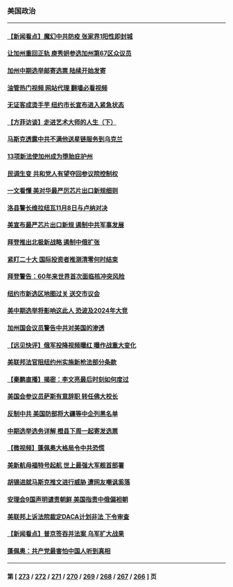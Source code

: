 ### 美国政治
---
#### [【新闻看点】魔幻中共防疫 张家界1阳性即封城](../../pages/ncid1078159/n13841062.md?10090045) 
#### [让加州重回正轨 庾秀妍参选加州第67区众议员](../../pages/ncid1078159/n13841244.md?10090045) 
#### [加州中期选举邮寄选票 陆续开始发寄](../../pages/ncid1078159/n13841236.md?10090045) 
#### [油管热门视频 网站代理 翻墙必看视频](http://209.222.30.114:81/youtube.html?10090045)
#### [无证客成烫手芋 纽约市长宣布进入紧急状态](../../pages/ncid1078159/n13841163.md?10090045) 
#### [【方菲访谈】走进艺术大师的人生（下）](../../pages/ncid1078159/n13841137.md?10090045) 
#### [马斯克透露中共不满他送星链服务到乌克兰](../../pages/ncid1078159/n13841104.md?10090045) 
#### [13项新法使加州成为堕胎庇护州](../../pages/ncid1078159/n13841136.md?10090045) 
#### [民调生变 共和党人有望夺回参议院控制权](../../pages/ncid1078159/n13841003.md?10090045) 
#### [一文看懂 美对华最严厉芯片出口新规细则](../../pages/ncid1078159/n13841067.md?10090045) 
#### [洛县警长维拉纽瓦11月8日与卢纳对决](../../pages/ncid1078159/n13841098.md?10090045) 
#### [美宣布最严芯片出口新规 遏制中共军事发展](../../pages/ncid1078159/n13841061.md?10090045) 
#### [拜登推出北极新战略 遏制中俄扩张](../../pages/ncid1078159/n13840956.md?10090045) 
#### [紧盯二十大  国际投资者推测清零何时结束](../../pages/ncid1078159/n13840862.md?10090045) 
#### [拜登警告：60年来世界首次面临核冲突风险](../../pages/ncid1078159/n13840558.md?10090045) 
#### [纽约市新选区地图过关 送交市议会](../../pages/ncid1078159/n13840497.md?10090045) 
#### [美中期选举将影响这此人 恐波及2024年大竞](../../pages/ncid1078159/n13840244.md?10090045) 
#### [加州国会议员警告中共对美国的渗透](../../pages/ncid1078159/n13840480.md?10090045) 
#### [【远见快评】俄军投降视频曝红 曝作战重大变化](../../pages/ncid1078159/n13840399.md?10090045) 
#### [美联邦法官阻纽约州实施新枪法部分条款](../../pages/ncid1078159/n13840407.md?10090045) 
#### [【秦鹏直播】揭密：李文亮最后时刻如何度过](../../pages/ncid1078159/n13840230.md?10090045) 
#### [美国会参议员萨斯有意辞职 转任佛大校长](../../pages/ncid1078159/n13840342.md?10090045) 
#### [反制中共 美国防部将大疆等中企列黑名单](../../pages/ncid1078159/n13840325.md?10090045) 
#### [中期选举选务详解 橙县下周一起寄发选票](../../pages/ncid1078159/n13840300.md?10090045) 
#### [【微视频】蓬佩奥大格局令中共恐慌](../../pages/ncid1078159/n13840223.md?10090045) 
#### [美新航母福特号起航 世上最强大军舰首部署](../../pages/ncid1078159/n13840103.md?10090045) 
#### [胡锡进就马斯克推文进行威胁 遭网友嘲讽奚落](../../pages/ncid1078159/n13840172.md?10090045) 
#### [安理会9国声明谴责朝鲜 美国指责中俄偏袒朝](../../pages/ncid1078159/n13840008.md?10090045) 
#### [美联邦上诉法院裁定DACA计划非法 下令审查](../../pages/ncid1078159/n13839968.md?10090045) 
#### [【新闻看点】普京签吞并法案 乌军扩大战果](../../pages/ncid1078159/n13839537.md?10090045) 
#### [蓬佩奥：共产党最害怕中国人听到真相](../../pages/ncid1078159/n13839844.md?10090045) 

---
#### 第 [ [273](./273.md?10090045) / [272](./272.md?10090045) / [271](./271.md?10090045) / [270](./270.md?10090045) / [269](./269.md?10090045) / [268](./268.md?10090045) / [267](./267.md?10090045) / [266](./266.md?10090045) ] 页
